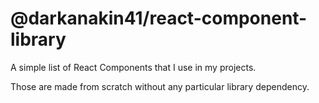 # @darkanakin41/react-component-library

A simple list of React Components that I use in my projects.

Those are made from scratch without any particular library dependency.
